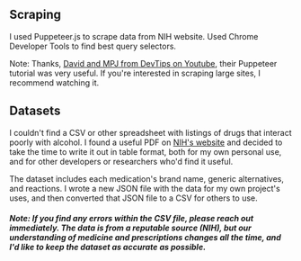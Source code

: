 ## Scraping

I used Puppeteer.js to scrape data from NIH website. Used Chrome Developer Tools to find best query selectors.

Note: Thanks, [David and MPJ from DevTips on Youtube](https://www.youtube.com/watch?v=pixfH6yyqZk), their Puppeteer tutorial was very useful. If you're interested in scraping large sites, I recommend watching it.


## Datasets

I couldn't find a CSV or other spreadsheet with listings of drugs that interact poorly with alcohol. I found a useful PDF on [NIH's website](https://pubs.niaaa.nih.gov/publications/Medicine/Harmful_Interactions.pdf) and decided to take the time to write it out in table format, both for my own personal use, and for other developers or researchers who'd find it useful.

The dataset includes each medication's brand name, generic alternatives, and reactions. I wrote a new JSON file with the data for my own project's uses, and then converted that JSON file to a CSV for others to use.

##### Note: If you find any errors within the CSV file, please reach out immediately. The data is from a reputable source (NIH), but our understanding of medicine and prescriptions changes all the time, and I'd like to keep the dataset as accurate as possible.
